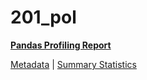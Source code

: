 # 201_pol

[**Pandas Profiling Report**](https://epistasislab.github.io/pmlb/profile/201_pol.html)

[Metadata](metadata.yaml) | [Summary Statistics](summary_stats.tsv)

